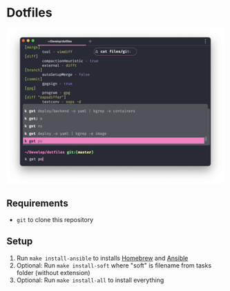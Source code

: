 # Dotfiles

![Warp terminal screenshot](./terminal.png)

## Requirements

- `git` to clone this repository

## Setup

1. Run `make install-ansible` to installs [Homebrew](brew.sh) and [Ansible](ansible.com)
3. Optional: Run `make install-soft` where "soft" is filename from tasks folder (without extension)
2. Optional: Run `make install-all` to install everything
